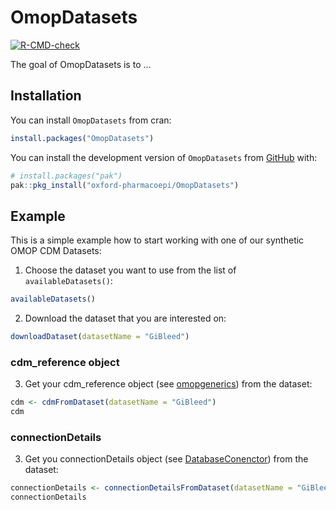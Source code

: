 
<!-- README.md is generated from README.Rmd. Please edit that file -->

# OmopDatasets

<!-- badges: start -->

[![R-CMD-check](https://github.com/oxford-pharmacoepi/OmopDatasets/actions/workflows/R-CMD-check.yaml/badge.svg)](https://github.com/oxford-pharmacoepi/OmopDatasets/actions/workflows/R-CMD-check.yaml)
<!-- badges: end -->

The goal of OmopDatasets is to …

## Installation

You can install `OmopDatasets` from cran:

``` r
install.packages("OmopDatasets")
```

You can install the development version of `OmopDatasets` from
[GitHub](https://github.com/oxford-pharmacoepi/OmopDatasets) with:

``` r
# install.packages("pak")
pak::pkg_install("oxford-pharmacoepi/OmopDatasets")
```

## Example

This is a simple example how to start working with one of our synthetic
OMOP CDM Datasets:

1.  Choose the dataset you want to use from the list of
    `availableDatasets()`:

``` r
availableDatasets()
```

2.  Download the dataset that you are interested on:

``` r
downloadDataset(datasetName = "GiBleed")
```

### cdm_reference object

3.  Get your cdm_reference object (see
    [omopgenerics](https://darwin-eu.github.io/omopgenerics/)) from the
    dataset:

``` r
cdm <- cdmFromDataset(datasetName = "GiBleed")
cdm
```

### connectionDetails

3.  Get you connectionDetails object (see
    [DatabaseConenctor](https://ohdsi.github.io/DatabaseConnector/))
    from the dataset:

``` r
connectionDetails <- connectionDetailsFromDataset(datasetName = "GiBleed")
connectionDetails
```
